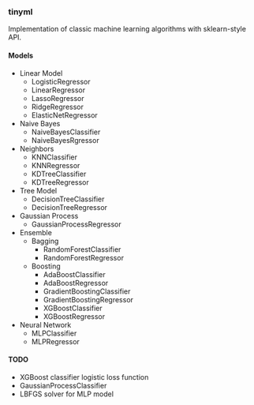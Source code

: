 ### tinyml

Implementation of classic machine learning algorithms with sklearn-style API. 

#### Models

- Linear Model
  - LogisticRegressor
  - LinearRegressor
  - LassoRegressor
  - RidgeRegressor
  - ElasticNetRegressor
- Naive Bayes
  - NaiveBayesClassifier
  - NaiveBayesRgressor
- Neighbors
  - KNNClassifier
  - KNNRegressor
  - KDTreeClassifier
  - KDTreeRegressor
- Tree Model
  - DecisionTreeClassifier
  - DecisionTreeRegressor
- Gaussian Process
  - GaussianProcessRegressor
- Ensemble
  - Bagging
    - RandomForestClassifier
    - RandomForestRegressor
  - Boosting
    - AdaBoostClassifier
    - AdaBoostRegressor
    - GradientBoostingClassifier
    - GradientBoostingRegressor
    - XGBoostClassifier
    - XGBoostRegressor
- Neural Network
  - MLPClassifier
  - MLPRegressor

#### TODO

- XGBoost classifier logistic loss function
- GaussianProcessClassifier
- LBFGS solver for MLP model
